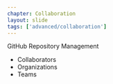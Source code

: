 ```yaml
---
chapter: Collaboration
layout: slide
tags: ['advanced/collaboration']
---
```


GitHub Repository Management

* Collaborators
* Organizations
* Teams